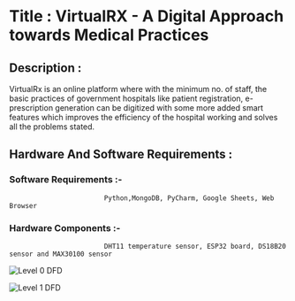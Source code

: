 # Title : VirtualRX - A Digital Approach towards Medical Practices

## Description :
VirtualRx is an online platform where with the minimum no. of staff, the basic practices of government hospitals like patient registration, e- prescription generation can be digitized with some more added smart features which improves the efficiency of the hospital working and solves all the problems stated.

## Hardware And Software Requirements : 
### Software Requirements :-
                            Python,MongoDB, PyCharm, Google Sheets, Web Browser
### Hardware Components :- 
                            DHT11 temperature sensor, ESP32 board, DS18B20 sensor and MAX30100 sensor
![Level 0 DFD](https://github.com/arpitkhare144/Project_VirtualRx/blob/main/DFDDiagram%20level%200.jpg?raw=true)

![Level 1 DFD](https://github.com/arpitkhare144/Project_VirtualRx/blob/main/DFDDiagram%20level%201.jpg?raw=true)



